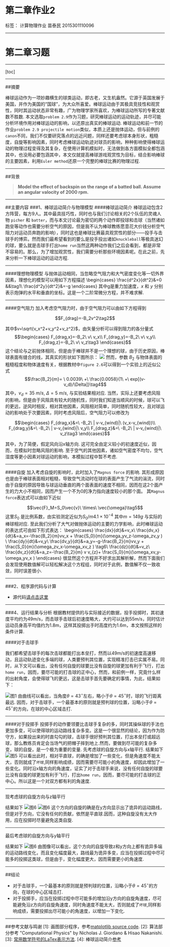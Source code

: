# 第二章作业2

标签： 计算物理作业 苗泰民 2015301110096 

---

# 第二章习题


------

[toc]









-----


##摘要


棒球运动作为一项妙趣横生的球类运动，即古老，又生机盎然。它源于英国发展于美国，并作为美国的“国球”，为大众所喜爱。棒球运动由于其极具竞技性和观赏性，同时其运动状态非常有趣，广为物理学家所喜欢，为棒球运动所写的专著文献数不胜数.
本文选取`problem 2.9`作为习题，研究棒球运动的运动轨迹，并尽可能分析环境作用对棒球运动的影响，以还原出真实的棒球运动.
棒球运动和前一节的作业`problem 2.9 projectile motion`类似，本质上还是抛体运动，但与前例的`canon`不同，我们不仅要研究落点的远近问题，同样还要考虑球本身形状，粗糙度，自旋等影响因素，同时考虑棒球运动轨迹对球员的影响，种种影响使得棒球运动的物理过程变得及其复杂，在使用计算机模拟时，无法做到各方面模拟全都包涵其中，也没用必要包涵其中，本文仅就提高棒球游戏观赏性为目标，结合影响棒球的主要因素，利用`Euler method`还原一个完整的棒球比赛的物理过程.



----------


##背景
> **Model the effect of backspin on the range of a batted ball. Assume an angular valocity of 2000 rpm.** 

----------
##主要内容
###1、棒球运动简介与物理模型
####棒球运动简介
棒球运动包含2方阵营，每方9人。其中最具技巧性，同时也与我们讨论相关的2个队伍的灵魂人物 `picher` 和 `batter`，而与本文讨论最为密切的两个动作即投球和击球（当然诸如跑垒等动作也需要分析空气的原因，但是我不认为棒球教练愿意花大价钱分析空气阻力对运动员奔跑的影响），同时这也是棒球比赛最具观赏性的部分——投手与击球手的博弈。然而我们最希望看到的要么是投手投出诸如`knuckleball`等极具迷幻的球，要么就是击球手打出`home run`当然这两种动作我们之后会看到，都是非常不容易的。那么，为了增加观赏性，我们需要分析那些环境因素呢。在此之前，先来分析一下棒球运动的运动方程.

-----
####理想物理模型
与抛体运动相同，当忽略空气阻力和大气密度变化等一切外界因素，理想化的模型可以用如下方程描述
\begin{cases}
\frac{d^2x}{dt^2}&=0   &&\tag1\\
\frac{d^2y}{dt^2}&=-g 
\end{cases}
其中g是重力加速度，$x$ 和 $y$ 分别表示炮弹的水平和垂直的坐标。这是一个二阶常微分方程，并不难求解.

---
####空气阻力
加入考虑空气阻力时，由于空气阻力可以由如下方程得到

$$F_{drag}=-B_2v^2\tag2$$

其中$v=\sqrt{v_x^2+v_y^2+v_z^2}$，由矢量分析可以得到阻力的各分量式
$$\begin{cases}
F_{drag,x}=-B_2\ v\ v_x\\
F_{drag,y}=-B_2\ v\ v_y\\
F_{drag,z}=-B_2\ v\ v_z\tag3
\end{cases}$$
这个结论与之前抛体相同，但是由于棒球并不是一个理想的球，由于历史原因，棒球表面有缝合的线，其真实的形状如下图所示：
![](https://timgsa.baidu.com/timg?image&quality=80&size=b9999_10000&sec=1508524500812&di=e3cf986cc2ca3529b37c66febc0f694f&imgtype=0&src=http%3A%2F%2Fpic1.win4000.com%2Fwallpaper%2Fb%2F592008772ff36.jpg)
然而，参数 $B_2$ 与物体表面的粗糙程度和物体速度有关，根据教材中`figure 2.6`可以得到一个实验上的近似公式
$$\frac{B_2}{m}= \ 0.0039\ +\ \frac{0.0058}{1\ +\ exp[(v-v_d)/\Delta]}\tag4$$
其中，$v_d=35 \ m/s$, $\Delta=5\ m/s$, 与实验结果相对应.
当然，实际上还要考虑风阻的影响，但是由于风阻具有较大的随机性，同时我们知道当顺风的时候，球可以飞的更远，逆风时相反，相对其他因素，风阻相对简单，同时随机性较大，且对球运动的影响处于次要因素，同时考虑风阻后，空气阻力可以修改为

$$\begin{cases}
F_{drag,x}&=\ -B_2\ | v-v_{wind}|\ (v_x-v_{wind})\\
F_{drag,y}&=\ -B_2\ | v-v_{wind}|\ v_y\\
F_{drag,z}&=\ -B_2\ | v-v_{wind}|\ v_z\tag3
\end{cases}$$

其中，为了简便，假定风向沿x轴方向.
这可完全由定义较小的初速度近似，因而，在模拟时忽略风阻的影响.
至于空气的其他因素，诸如空气密度不均匀，空气湿度等更小因素对球运动的影响，本模拟过程中暂不考虑.

---
####自旋
加入考虑自旋的影响时，此时加入了`Magnus force` 的影响.
其形成原因也是由于棒球表面相对粗糙，导致空气流动时在球的表面产生了气流的湍流，同时由于自旋的原因导致与球运动垂直的两个面表面的速度不相同，因而在这2个面产生的力大小不相同，因而产生一个不为0的净力指向速度较小的那个面。
其`Magnus force`表达式可以由如下近似

$$\vec{F}_M=S_0\vec{v}\ \times\ \vec{\omega}\tag5$$
这里$S_0$ 是比例系数，由实验测定近似为$S_0/m4.1\times10^{-4}$ 其中$m=149g$ 与实际的棒球相对应.
至此我们分析了大气对做抛体运动的主要的力学影响，此时棒球运动的表达式可由如下形式表达：
\begin{cases}
\frac{dx}{dt}&=v_x\\
\frac{dv_x}{dt}&=a_x=-\frac{B_2}{m}vv_x + \frac{S_0}{m}(\omega_yv_z-\omega_zv_y ) \\
\frac{dy}{dt}&=v_y\\
\frac{dv_y}{dt}&=a_y=-g-\frac{B_2}{m}vv_y + \frac{S_0}{m}(\omega_zv_x-\omega_xv_z )  \tag6\\
\frac{dz}{dt}&=v_z\\
\frac{dv_z}{dt}&=a_z=-\frac{B_2}{m} v v_{z}+ \frac{S_0}{m}(\omega_xv_y-\omega_yv_x ) 
\end{cases}
很显然这个方程并不好求出其解析解，然而下面我们会发现使用数值解可以轻松解决这个方程组，同时对于此例，数值解不仅一致收敛，同时误差很小.


--------
    
###2、程序源代码与计算

- 源代码[请点击这里](https://github.com/WHUMTM/computationalphysics_N2015301110096/blob/master/Exercise_05/Exercise_05_code.py)

------

###4、运行结果与分析
根据教材提供的与实际接近的数据，投手投掷时，其初速度平均约为49m/s，而击球手击球后初速度略大，大约可以达到55m/s，同时估计运动员身高平均值约为1.8m，这样其投掷出手时高度约为1.6m，本文按照这样的条件计算.

####对于击球手

 我们都希望击球手的每次击球都能打出本垒打，然而以49m/s的初速度高速移动，且运动轨迹变化多端的球，人类要预判其位置，实现精准打击已实属不易。同时，从下文可以看出，没有任何自旋的球要比没有自旋的球更加有利于飞行，打出`home run`，因而，要尽可能的打击球的正中心，然而，和前例一样，究竟什么样的出射角度，会使得球飞的更远，这是击球手首先要确定的事情，为此，结果如下：

![图1](https://raw.githubusercontent.com/WHUMTM/computationalphysics_N2015301110096/master/Exercise_05/1.png)
由曲线可以看出，当角度$\theta=43^{\circ}$左右，略小于$\theta=45^{\circ}$时，球的飞行距离最远.
因而，对于击球手，一个最基本的原则就是预判球的位置，沿略小于$\theta=45^{\circ}$的方向，在球的中心区域击打.

--------

####对于投掷手
投掷手的动作要领要比击球手复杂的多，同时其操纵球的手法也更加多变，可以使得球的运动路线复杂多变。这是一个很显然的结论，因为作为防守方，如果投出来的时直勾勾的球，击球手很好预判其位置，打出本垒打或超远球，那么教练员肯定会当场气的把帽子摔到地上.然而，要做到尽可能的复杂多变，球的自旋，是一个极为重要的变量.
先考虑球的自旋方向与x轴平行.
结果如下
![图5](https://raw.githubusercontent.com/WHUMTM/computationalphysics_N2015301110096/master/Exercise_05/x.png)
可以看出此时，相对平直球，的确是增加了一些变化，但是角速度不能太大，否则就成了`坏球`,同样影响成绩，因而需要尽可能小的角速度，却因此增加了一些变化。同时沿x轴方向的角速度，证实了对于击球手来说，没有任何自旋的球要比没有自旋的球更加有利于飞行，打出`home run`，因而，要尽可能的打击球的正中心。所以这是一个对双方都有利的角速度.

------

现考虑球的自旋方向与z轴平行

结果如下
![图6](https://raw.githubusercontent.com/WHUMTM/computationalphysics_N2015301110096/master/Exercise_05/z.png)
![图6](https://raw.githubusercontent.com/WHUMTM/computationalphysics_N2015301110096/master/Exercise_05/3.1.png)
这个方向的自旋的确是在y方向显示出了诡异的运动路线，但是对于方向，它没有任何的贡献，依然是平直球.因而，这种自旋没有太大作用，应在投掷时尽量避免这类自旋.

------

最后考虑球的自旋方向与y轴平行

结果如下
![图6](https://raw.githubusercontent.com/WHUMTM/computationalphysics_N2015301110096/master/Exercise_05/y.png)
由图像可以看出，这个方向的自旋导致z和y方向上都有诡异多端的运动路线变化，而且变化幅度最大，路线最为诡异多变，应当在投掷过程中尽可能多的投掷这类球，但是由于，变化幅度更大，因而需要更小的角速度.





----------


##结论
- 对于击球手，一个最基本的原则就是预判球的位置，沿略小于$\theta=45^{\circ}$的方向，在球的中心区域击打.
- 对于投掷手，应当在投掷过程中尽可能多的增加沿y方向的自旋角速度，尽可能避免沿z方向的自旋角速度，同时角速度不能太大，否则就成了`坏球`,同样影响成绩，需要投掷出尽可能小的角速度，以增加一下变化.


----------


##参考文献与鸣谢
[1]: 画图部分程序，参考[matplotlib source code](https://matplotlib.org/examples/lines_bars_and_markers/line_demo_dash_control.html). 
[2]: 算法部分参考 "Computational Physics" by Nicholas J. Giordano & Hisao Nakanishi.
[3]: [常用数学符号的LaTex表示方法](http://www.mohu.org/info/symbols/symbols.htm).
[4]: 棒球运动简介[参考](https://en.wikipedia.org/wiki/Baseball)
 






